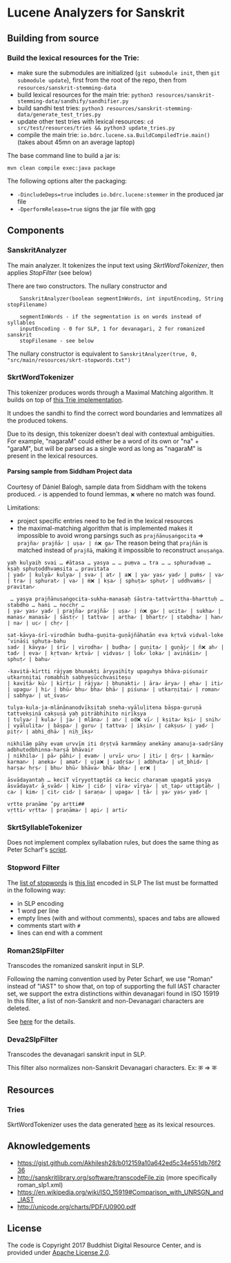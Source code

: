 # Lucene Analyzers for Sanskrit

## Building from source

### Build the lexical resources for the Trie:

 - make sure the submodules are initialized (`git submodule init`, then `git submodule update`), first from the root of the repo, then from `resources/sanskrit-stemming-data`
 - build lexical resources for the main trie: `python3 resources/sanskrit-stemming-data/sandhify/sandhifier.py`
 - build sandhi test tries: `python3 resources/sanskrit-stemming-data/generate_test_tries.py`
 - update other test tries with lexical resources: `cd src/test/resources/tries && python3 update_tries.py`
 - compile the main trie: `io.bdrc.lucene.sa.BuildCompiledTrie.main()` (takes about 45mn on an average laptop)

The base command line to build a jar is:

```
mvn clean compile exec:java package
```

The following options alter the packaging:

- `-DincludeDeps=true` includes `io.bdrc.lucene:stemmer` in the produced jar file
- `-DperformRelease=true` signs the jar file with gpg

## Components

### SanskritAnalyzer
The main analyzer.
It tokenizes the input text using *SkrtWordTokenizer*, then applies *StopFilter* (see below)

There are two constructors. The nullary constructor and

```
    SanskritAnalyzer(boolean segmentInWords, int inputEncoding, String stopFilename)
		
    segmentInWords - if the segmentation is on words instead of syllables
    inputEncoding - 0 for SLP, 1 for devanagari, 2 for romanized sanskrit
    stopFilename - see below
```

The nullary constructor is equivalent to `SanskritAnalyzer(true, 0, "src/main/resources/skrt-stopwords.txt")`

### SkrtWordTokenizer

This tokenizer produces words through a Maximal Matching algorithm. It builds on top of [this Trie implementation](https://github.com/BuddhistDigitalResourceCenter/stemmer).

It undoes the sandhi to find the correct word boundaries and lemmatizes all the produced tokens.

Due to its design, this tokenizer doesn't deal with contextual ambiguities.
For example, "nagaraM" could either be a word of its own or "na" + "garaM", but will be parsed as a single word as long as "nagaraM" is present in the lexical resources.

#### Parsing sample from Siddham Project data

Courtesy of Dániel Balogh, sample data from Siddham with the tokens produced.
`✓` is appended to found lemmas, `❌` where no match was found.

Limitations: 
 - project specific entries need to be fed in the lexical resources
 - the maximal-matching algorithm that is implemented makes it impossible to avoid wrong parsings such as `prajñānuṣaṅgocita` => `prajña✓ prajñā✓ | uṣa✓ | ṅ❌ ga✓`
 The reason being that `prajñān` is matched instead of `prajñā`, making it impossible to reconstruct `anuṣaṅga`.

```
yaḥ kulyaiḥ svai … #ātasa … yasya … … puṃva … tra … … sphuradvaṃ … kṣaḥ sphuṭoddhvaṃsita … pravitata
| yad✓ | kulyā✓ kulya✓ | sva✓ | at✓ | a❌ | ya✓ yas✓ yad✓ | puṁs✓ | va✓ | tra✓ | sphurat✓ | va✓ | ṁ❌ | kṣa✓ | sphuṭa✓ sphuṭ✓ | uddhvaṁs✓ | pravitan✓

 … yasya prajñānuṣaṅgocita-sukha-manasaḥ śāstra-tattvārttha-bharttuḥ … stabdho … hani … nocchṛ …
| ya✓ yas✓ yad✓ | prajña✓ prajñā✓ | uṣa✓ | ṅ❌ ga✓ | ucita✓ | sukha✓ | manas✓ manasā✓ | śāstṛ✓ | tattva✓ | artha✓ | bhartṛ✓ | stabdha✓ | han✓ | na✓ | uc✓ | chṛ✓ | 

sat-kāvya-śrī-virodhān budha-guṇita-guṇājñāhatān eva kṛtvā vidval-loke ’vināśi sphuṭa-bahu
sad✓ | kāvya✓ | śrī✓ | virodha✓ | budha✓ | guṇita✓ | guṇāj✓ | ñ❌ ah✓ | tad✓ | eva✓ | kṛtvan✓ kṛtvā✓ | vidvas✓ | lok✓ loka✓ | avināśin✓ | sphuṭ✓ | bahu✓

-kavitā-kīrtti rājyaṃ bhunakti āryyaihīty upaguhya bhāva-piśunair utkarṇṇitai romabhiḥ sabhyeṣūcchvasiteṣu
| kavitā✓ kū✓ | kīrti✓ | rājya✓ | bhunakti✓ | āra✓ ārya✓ | eha✓ | iti✓ | upagu✓ | hi✓ | bhū✓ bhu✓ bha✓ bhā✓ | piśuna✓ | utkarṇitai✓ | roman✓ | sabhya✓ | ut_śvas✓

tulya-kula-ja-mlānānanodvīkṣitaḥ sneha-vyāluḷitena bāṣpa-guruṇā tattvekṣiṇā cakṣuṣā yaḥ pitrābhihito nirīkṣya
| tulya✓ | kula✓ | ja✓ | mlāna✓ | an✓ | od❌ vī✓ | kṣita✓ kṣi✓ | snih✓ | vyālulita✓ | bāṣpa✓ | guru✓ | tattva✓ | ikṣin✓ | cakṣus✓ | yad✓ | pitṛ✓ | abhi_dhā✓ | niḥ_īkṣ✓

nikhilāṃ pāhy evam urvvīm iti dṛṣṭvā karmmāṇy anekāny amanuja-sadṛśāny adbhutodbhinna-harṣā bhāvair
| nikhila✓ | pā✓ pāhi✓ | evam✓ | urvī✓ uru✓ | iti✓ | dṛṣ✓ | karmāṇ✓ karman✓ | aneka✓ | amat✓ | uja❌ | sadṛśa✓ | adbhuta✓ | ut_bhid✓ | harṣa✓ hṛṣ✓ | bhu✓ bhū✓ bhāva✓ bhā✓ bha✓ | er❌ | 

āsvādayantaḥ … keciT vīryyottaptāś ca kecic charaṇam upagatā yasya
āsvādayat✓ ā_svād✓ | kim✓ | cid✓ | vīra✓ vīrya✓ | ut_tap✓ uttaptāḥ✓ | ca✓ | kim✓ | cit✓ cid✓ | śaraṇa✓ | upaga✓ | tā✓ | ya✓ yas✓ yad✓ | 

vṛtte praṇāme ’py artti##
vṛtti✓ vṛtta✓ | praṇāma✓ | api✓ | arti✓
```

### SkrtSyllableTokenizer

Does not implement complex syllabation rules, but does the same thing as Peter Scharf's [script](http://www.sanskritlibrary.org/Sanskrit/SanskritTransliterate/syllabify.html). 

### Stopword Filter

The [list of stopwords](src/main/resources/skrt-stopwords.txt) is [this list](https://gist.github.com/Akhilesh28/b012159a10a642ed5c34e551db76f236) encoded in SLP
The list must be formatted in the following way:

 - in SLP encoding
 - 1 word per line
 - empty lines (with and without comments), spaces and tabs are allowed
 - comments start with `#`
 - lines can end with a comment

### Roman2SlpFilter

Transcodes the romanized sanskrit input in SLP.

Following the naming convention used by Peter Scharf, we use "Roman" instead of "IAST" to show that, on top of supporting the full IAST character set, we support the extra distinctions within devanagari found in ISO 15919
In this filter, a list of non-Sanskrit and non-Devanagari characters are deleted.

See [here](src/main/java/io/bdrc/lucene/sa/Roman2SlpFilter.java) for the details.

### Deva2SlpFilter

Transcodes the devanagari sanskrit input in SLP.

This filter also normalizes non-Sanskrit Devanagari characters. Ex: क़ => क

## Resources

### Tries

SkrtWordTokenizer uses the data generated [here](https://github.com/BuddhistDigitalResourceCenter/sanskrit-stemming-data) as its lexical resources.

## Aknowledgements

 - https://gist.github.com/Akhilesh28/b012159a10a642ed5c34e551db76f236
 - http://sanskritlibrary.org/software/transcodeFile.zip (more specifically roman_slp1.xml)
 - https://en.wikipedia.org/wiki/ISO_15919#Comparison_with_UNRSGN_and_IAST
 - http://unicode.org/charts/PDF/U0900.pdf

## License

The code is Copyright 2017 Buddhist Digital Resource Center, and is provided under [Apache License 2.0](LICENSE).
